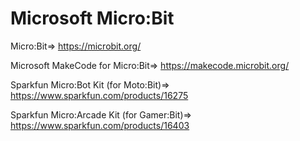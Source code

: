# Microsoft Micro:Bit
 Micro:Bit=>
 https://microbit.org/
 
 Microsoft MakeCode for Micro:Bit=>
 https://makecode.microbit.org/

 Sparkfun Micro:Bot Kit (for Moto:Bit)=>
 https://www.sparkfun.com/products/16275
 
 Sparkfun Micro:Arcade Kit (for Gamer:Bit)=>
 https://www.sparkfun.com/products/16403
 
 
 
 
 
 
 
